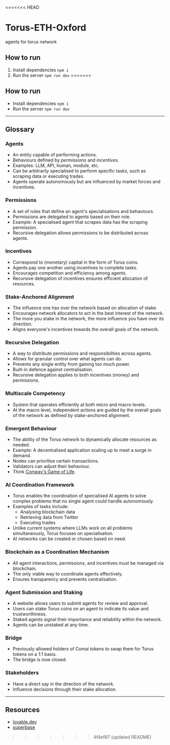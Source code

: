 <<<<<<< HEAD
# Torus-ETH-Oxford
agents for torus network

## How to run
1. Install dependencies
   ```npm i```
2. Run the server
   ```npm run dev```
=======
## How to run
- Install dependencies `npm i`
- Run the server `npm run dev`

---

## Glossary

### Agents
- An entity capable of performing actions.
- Behaviours defined by *permissions* and *incentives*.
- Examples: LLM, API, human, module, etc.
- Can be arbitrarily specialised to perform specific tasks, such as scraping data or executing trades.
- Agents operate autonomously but are influenced by market forces and incentives.

### Permissions
- A set of rules that define an agent's specialisations and behaviours.
- Permissions are delegated to agents based on their role.
- Example: A specialised agent that scrapes data has the scraping permission.
- Recursive delegation allows permissions to be distributed across agents.

### Incentives
- Correspond to (monetary) capital in the form of Torus coins.
- Agents pay one another using incentives to complete tasks.
- Encourages competition and efficiency among agents.
- Recursive delegation of incentives ensures efficient allocation of resources.

### Stake-Anchored Alignment
- The influence one has over the network based on allocation of stake.
- Encourages network allocators to act in the best interest of the network.
- The more you stake in the network, the more influence you have over its direction.
- Aligns everyone's incentives towards the overall goals of the network.

### Recursive Delegation
- A way to distribute permissions and responsibilities across agents.
- Allows for granular control over what agents can do.
- Prevents any single entity from gaining too much power.
- Built-in defence against centralisation.
- Recursive delegation applies to both incentives (money) and permissions.

### Multiscale Competency
- System that operates efficiently at both micro and macro levels.
- At the macro level, independent actions are guided by the overall goals of the network as defined by stake-anchored alignment.

### Emergent Behaviour
- The ability of the Torus network to dynamically allocate resources as needed.
- Example: A decentralised application scaling up to meet a surge in demand.
- Nodes can prioritise certain transactions.
- Validators can adjust their behaviour.
- Think [Conway's Game of Life](https://www.youtube.com/watch?v=C2vgICfQawE).

### AI Coordination Framework
- Torus enables the coordination of specialised AI agents to solve complex problems that no single agent could handle autonomously.
- Examples of tasks include:
  - Analysing blockchain data
  - Retrieving data from Twitter
  - Executing trades
- Unlike current systems where LLMs work on all problems simultaneously, Torus focuses on specialisation.
- AI networks can be created or chosen based on need.

### Blockchain as a Coordination Mechanism
- All agent interactions, permissions, and incentives must be managed via blockchain.
- The only viable way to coordinate agents effectively.
- Ensures transparency and prevents centralisation.

### Agent Submission and Staking
- A website allows users to submit agents for review and approval.
- Users can stake Torus coins on an agent to indicate its value and trustworthiness.
- Staked agents signal their importance and reliability within the network.
- Agents can be unstaked at any time.

### Bridge
- Previously allowed holders of Comai tokens to swap them for Torus tokens on a 1:1 basis.
- The bridge is now closed.

### Stakeholders
- Have a direct say in the direction of the network.
- Influence decisions through their stake allocation.

---

## Resources
- [lovable.dev](https://lovable.dev)
- [superbase](https://superbase)

>>>>>>> 4f4ef87 (updated README)
